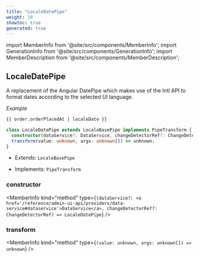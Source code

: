 ```yaml
---
title: "LocaleDatePipe"
weight: 10
showtoc: true
generated: true
---
```

<!-- This file was generated from the Vendure source. Do not modify. Instead, re-run the "docs:build" script -->
import MemberInfo from '@site/src/components/MemberInfo';
import GenerationInfo from '@site/src/components/GenerationInfo';
import MemberDescription from '@site/src/components/MemberDescription';


## LocaleDatePipe

<GenerationInfo sourceFile="packages/admin-ui/src/lib/core/src/shared/pipes/locale-date.pipe.ts" sourceLine="19" packageName="@vendure/admin-ui" />

A replacement of the Angular DatePipe which makes use of the Intl API
to format dates according to the selected UI language.

*Example*

```HTML
{{ order.orderPlacedAt | localeDate }}
```

```ts title="Signature"
class LocaleDatePipe extends LocaleBasePipe implements PipeTransform {
  constructor(dataService?: DataService, changeDetectorRef?: ChangeDetectorRef)
  transform(value: unknown, args: unknown[]) => unknown;
}
```
* Extends: <code>LocaleBasePipe</code>


* Implements: <code>PipeTransform</code>



<div className="members-wrapper">

### constructor

<MemberInfo kind="method" type={`(dataService?: <a href='/reference/admin-ui-api/providers/data-service#dataservice'>DataService</a>, changeDetectorRef?: ChangeDetectorRef) => LocaleDatePipe`}   />


### transform

<MemberInfo kind="method" type={`(value: unknown, args: unknown[]) => unknown`}   />




</div>
